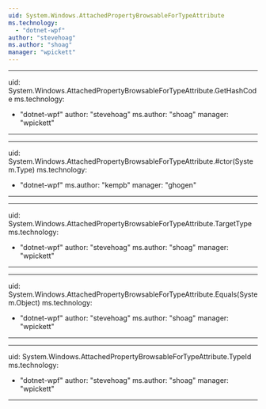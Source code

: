 ```yaml
---
uid: System.Windows.AttachedPropertyBrowsableForTypeAttribute
ms.technology: 
  - "dotnet-wpf"
author: "stevehoag"
ms.author: "shoag"
manager: "wpickett"
---
```


---
uid: System.Windows.AttachedPropertyBrowsableForTypeAttribute.GetHashCode
ms.technology: 
  - "dotnet-wpf"
author: "stevehoag"
ms.author: "shoag"
manager: "wpickett"
---

---
uid: System.Windows.AttachedPropertyBrowsableForTypeAttribute.#ctor(System.Type)
ms.technology: 
  - "dotnet-wpf"
ms.author: "kempb"
manager: "ghogen"
---

---
uid: System.Windows.AttachedPropertyBrowsableForTypeAttribute.TargetType
ms.technology: 
  - "dotnet-wpf"
author: "stevehoag"
ms.author: "shoag"
manager: "wpickett"
---

---
uid: System.Windows.AttachedPropertyBrowsableForTypeAttribute.Equals(System.Object)
ms.technology: 
  - "dotnet-wpf"
author: "stevehoag"
ms.author: "shoag"
manager: "wpickett"
---

---
uid: System.Windows.AttachedPropertyBrowsableForTypeAttribute.TypeId
ms.technology: 
  - "dotnet-wpf"
author: "stevehoag"
ms.author: "shoag"
manager: "wpickett"
---
